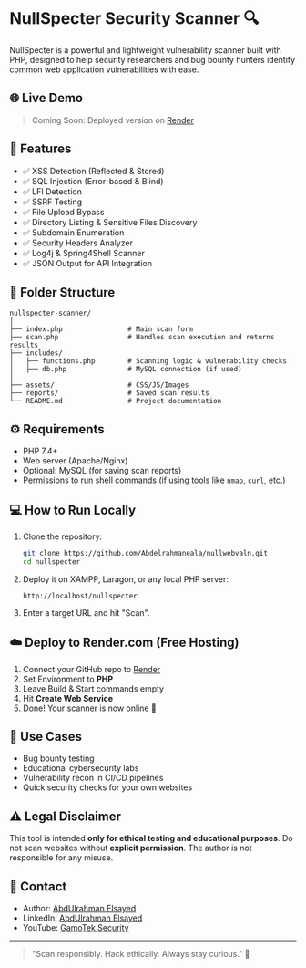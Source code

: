# NullSpecter Security Scanner 🔍

NullSpecter is a powerful and lightweight vulnerability scanner built with PHP, designed to help security researchers and bug bounty hunters identify common web application vulnerabilities with ease.

## 🌐 Live Demo
> Coming Soon: Deployed version on [Render](https://render.com)

## 🚀 Features
- ✅ XSS Detection (Reflected & Stored)
- ✅ SQL Injection (Error-based & Blind)
- ✅ LFI Detection
- ✅ SSRF Testing
- ✅ File Upload Bypass
- ✅ Directory Listing & Sensitive Files Discovery
- ✅ Subdomain Enumeration
- ✅ Security Headers Analyzer
- ✅ Log4j & Spring4Shell Scanner
- ✅ JSON Output for API Integration

## 📁 Folder Structure
```
nullspecter-scanner/
│
├── index.php                # Main scan form
├── scan.php                 # Handles scan execution and returns results
├── includes/
│   ├── functions.php        # Scanning logic & vulnerability checks
│   ├── db.php               # MySQL connection (if used)
│
├── assets/                  # CSS/JS/Images
├── reports/                 # Saved scan results
└── README.md                # Project documentation
```

## ⚙️ Requirements
- PHP 7.4+
- Web server (Apache/Nginx)
- Optional: MySQL (for saving scan reports)
- Permissions to run shell commands (if using tools like `nmap`, `curl`, etc.)

## 💻 How to Run Locally
1. Clone the repository:
   ```bash
   git clone https://github.com/Abdelrahmaneala/nullwebvaln.git
   cd nullspecter
   ```

2. Deploy it on XAMPP, Laragon, or any local PHP server:
   ```
   http://localhost/nullspecter
   ```

3. Enter a target URL and hit "Scan".

## ☁️ Deploy to Render.com (Free Hosting)
1. Connect your GitHub repo to [Render](https://render.com)
2. Set Environment to **PHP**
3. Leave Build & Start commands empty
4. Hit **Create Web Service**
5. Done! Your scanner is now online 🎯

## 🧠 Use Cases
- Bug bounty testing
- Educational cybersecurity labs
- Vulnerability recon in CI/CD pipelines
- Quick security checks for your own websites

## ⚠️ Legal Disclaimer
This tool is intended **only for ethical testing and educational purposes**. Do not scan websites without **explicit permission**. The author is not responsible for any misuse.

## 📧 Contact
- Author: [AbdUlrahman Elsayed](mailto:boodapro540@gmail.com)
- LinkedIn: [AbdUlrahman Elsayed](https://www.linkedin.com/in/abdulrahman-elsayed-59a664313)
- YouTube: [GamoTek Security](https://www.youtube.com/@gamotek175)

---

> "Scan responsibly. Hack ethically. Always stay curious." 🔐
